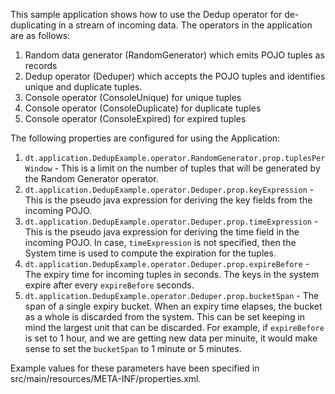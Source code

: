 This sample application shows how to use the Dedup operator for de-duplicating in a stream of incoming data.
The operators in the application are as follows:
1. Random data generator (RandomGenerator) which emits POJO tuples as records
2. Dedup operator (Deduper) which accepts the POJO tuples and identifies unique and duplicate tuples.
3. Console operator (ConsoleUnique) for unique tuples
4. Console operator (ConsoleDuplicate) for duplicate tuples
5. Console operator (ConsoleExpired) for expired tuples

The following properties are configured for using the Application:
1. ```dt.application.DedupExample.operator.RandomGenerator.prop.tuplesPerWindow``` - This is a limit on the number of tuples that will be generated by the Random Generator operator.
2. ```dt.application.DedupExample.operator.Deduper.prop.keyExpression``` - This is the pseudo java expression for deriving the key fields from the incoming POJO.
3. ```dt.application.DedupExample.operator.Deduper.prop.timeExpression``` - This is the pseudo java expression for deriving the time field in the incoming POJO. In case, ```timeExpression``` is not specified, then the System time is used to compute the expiration for the tuples.
4. ```dt.application.DedupExample.operator.Deduper.prop.expireBefore``` - The expiry time for incoming tuples in seconds. The keys in the system expire after every ```expireBefore``` seconds.
5. ```dt.application.DedupExample.operator.Deduper.prop.bucketSpan``` - The span of a single expiry bucket. When an expiry time elapses, the bucket as a whole is discarded from the system. This can be set keeping in mind the largest unit that can be discarded. For example, if ```expireBefore``` is set to 1 hour, and we are getting new data per minuite, it would make sense to set the ```bucketSpan``` to 1 minute or 5 minutes.

Example values for these parameters have been specified in  src/main/resources/META-INF/properties.xml.
